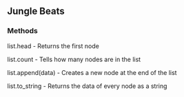 ## Jungle Beats
### Methods #
list.head - Returns the first node

list.count - Tells how many nodes are in the list

list.append(data) - Creates a new node at the end of the list

list.to_string - Returns the data of every node as a string
